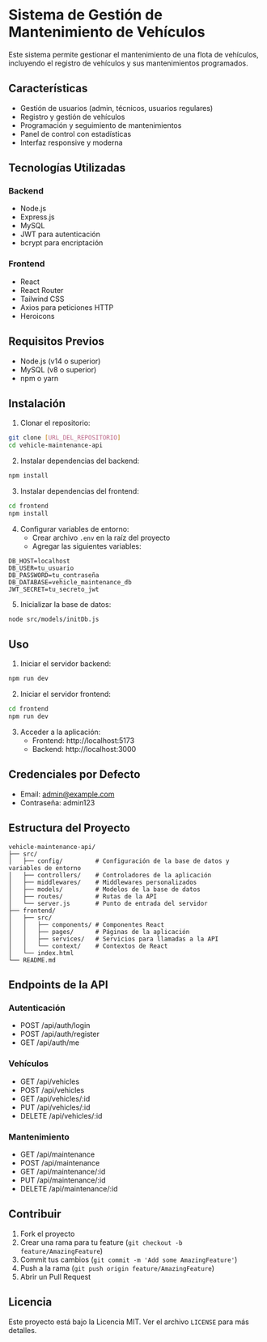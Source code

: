 # Sistema de Gestión de Mantenimiento de Vehículos

Este sistema permite gestionar el mantenimiento de una flota de vehículos, incluyendo el registro de vehículos y sus mantenimientos programados.

## Características

- Gestión de usuarios (admin, técnicos, usuarios regulares)
- Registro y gestión de vehículos
- Programación y seguimiento de mantenimientos
- Panel de control con estadísticas
- Interfaz responsive y moderna

## Tecnologías Utilizadas

### Backend
- Node.js
- Express.js
- MySQL
- JWT para autenticación
- bcrypt para encriptación

### Frontend
- React
- React Router
- Tailwind CSS
- Axios para peticiones HTTP
- Heroicons

## Requisitos Previos

- Node.js (v14 o superior)
- MySQL (v8 o superior)
- npm o yarn

## Instalación

1. Clonar el repositorio:
```bash
git clone [URL_DEL_REPOSITORIO]
cd vehicle-maintenance-api
```

2. Instalar dependencias del backend:
```bash
npm install
```

3. Instalar dependencias del frontend:
```bash
cd frontend
npm install
```

4. Configurar variables de entorno:
   - Crear archivo `.env` en la raíz del proyecto
   - Agregar las siguientes variables:
```env
DB_HOST=localhost
DB_USER=tu_usuario
DB_PASSWORD=tu_contraseña
DB_DATABASE=vehicle_maintenance_db
JWT_SECRET=tu_secreto_jwt
```

5. Inicializar la base de datos:
```bash
node src/models/initDb.js
```

## Uso

1. Iniciar el servidor backend:
```bash
npm run dev
```

2. Iniciar el servidor frontend:
```bash
cd frontend
npm run dev
```

3. Acceder a la aplicación:
   - Frontend: http://localhost:5173
   - Backend: http://localhost:3000

## Credenciales por Defecto

- Email: admin@example.com
- Contraseña: admin123

## Estructura del Proyecto

```
vehicle-maintenance-api/
├── src/
│   ├── config/         # Configuración de la base de datos y variables de entorno
│   ├── controllers/    # Controladores de la aplicación
│   ├── middlewares/    # Middlewares personalizados
│   ├── models/         # Modelos de la base de datos
│   ├── routes/         # Rutas de la API
│   └── server.js       # Punto de entrada del servidor
├── frontend/
│   ├── src/
│   │   ├── components/ # Componentes React
│   │   ├── pages/      # Páginas de la aplicación
│   │   ├── services/   # Servicios para llamadas a la API
│   │   └── context/    # Contextos de React
│   └── index.html
└── README.md
```

## Endpoints de la API

### Autenticación
- POST /api/auth/login
- POST /api/auth/register
- GET /api/auth/me

### Vehículos
- GET /api/vehicles
- POST /api/vehicles
- GET /api/vehicles/:id
- PUT /api/vehicles/:id
- DELETE /api/vehicles/:id

### Mantenimiento
- GET /api/maintenance
- POST /api/maintenance
- GET /api/maintenance/:id
- PUT /api/maintenance/:id
- DELETE /api/maintenance/:id

## Contribuir

1. Fork el proyecto
2. Crear una rama para tu feature (`git checkout -b feature/AmazingFeature`)
3. Commit tus cambios (`git commit -m 'Add some AmazingFeature'`)
4. Push a la rama (`git push origin feature/AmazingFeature`)
5. Abrir un Pull Request

## Licencia

Este proyecto está bajo la Licencia MIT. Ver el archivo `LICENSE` para más detalles. 